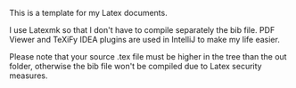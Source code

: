 This is a template for my Latex documents.

I use Latexmk so that I don't have to compile separately the bib file. PDF Viewer and TeXiFy IDEA plugins are used in IntelliJ to make my life easier.

Please note that your source .tex file must be higher in the tree than the out folder, otherwise the bib file won't be compiled due to Latex security measures.